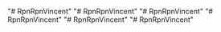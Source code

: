 "# RpnRpnVincent" 
"# RpnRpnVincent" 
"# RpnRpnVincent" 
"# RpnRpnVincent" 
"# RpnRpnVincent" 
"# RpnRpnVincent" 
